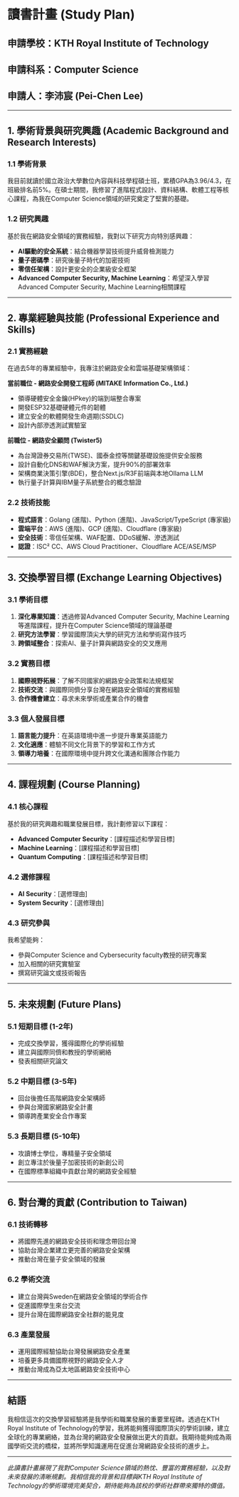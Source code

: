 # 讀書計畫 (Study Plan)

## 申請學校：KTH Royal Institute of Technology
## 申請科系：Computer Science
## 申請人：李沛宸 (Pei-Chen Lee)

---

## 1. 學術背景與研究興趣 (Academic Background and Research Interests)

### 1.1 學術背景
我目前就讀於國立政治大學數位內容與科技學程碩士班，累積GPA為3.96/4.3，在班級排名前5%。在碩士期間，我修習了進階程式設計、資料結構、軟體工程等核心課程，為我在Computer Science領域的研究奠定了堅實的基礎。

### 1.2 研究興趣
基於我在網路安全領域的實務經驗，我對以下研究方向特別感興趣：

- **AI驅動的安全系統**：結合機器學習技術提升威脅檢測能力
- **量子密碼學**：研究後量子時代的加密技術
- **零信任架構**：設計更安全的企業級安全框架
- **Advanced Computer Security, Machine Learning**：希望深入學習Advanced Computer Security, Machine Learning相關課程

---

## 2. 專業經驗與技能 (Professional Experience and Skills)

### 2.1 實務經驗
在過去5年的專業經驗中，我專注於網路安全和雲端基礎架構領域：

**當前職位 - 網路安全開發工程師 (MITAKE Information Co., Ltd.)**
- 領導硬體安全金鑰(HPkey)的端到端整合專案
- 開發ESP32基礎硬體元件的韌體
- 建立安全的軟體開發生命週期(SSDLC)
- 設計內部滲透測試實驗室

**前職位 - 網路安全顧問 (Twister5)**
- 為台灣證券交易所(TWSE)、國泰金控等關鍵基礎設施提供安全服務
- 設計自動化DNS和WAF解決方案，提升90%的部署效率
- 架構商業決策引擎(BDE)，整合Next.js/R3F前端與本地Ollama LLM
- 執行量子計算與IBM量子系統整合的概念驗證

### 2.2 技術技能
- **程式語言**：Golang (進階)、Python (進階)、JavaScript/TypeScript (專家級)
- **雲端平台**：AWS (進階)、GCP (進階)、Cloudflare (專家級)
- **安全技術**：零信任架構、WAF配置、DDoS緩解、滲透測試
- **認證**：ISC² CC、AWS Cloud Practitioner、Cloudflare ACE/ASE/MSP

---

## 3. 交換學習目標 (Exchange Learning Objectives)

### 3.1 學術目標
1. **深化專業知識**：透過修習Advanced Computer Security, Machine Learning等進階課程，提升在Computer Science領域的理論基礎
2. **研究方法學習**：學習國際頂尖大學的研究方法和學術寫作技巧
3. **跨領域整合**：探索AI、量子計算與網路安全的交叉應用

### 3.2 實務目標
1. **國際視野拓展**：了解不同國家的網路安全政策和法規框架
2. **技術交流**：與國際同儕分享台灣在網路安全領域的實務經驗
3. **合作機會建立**：尋求未來學術或產業合作的機會

### 3.3 個人發展目標
1. **語言能力提升**：在英語環境中進一步提升專業英語能力
2. **文化適應**：體驗不同文化背景下的學習和工作方式
3. **領導力培養**：在國際環境中提升跨文化溝通和團隊合作能力

---

## 4. 課程規劃 (Course Planning)

### 4.1 核心課程
基於我的研究興趣和職業發展目標，我計劃修習以下課程：

- **Advanced Computer Security**：[課程描述和學習目標]
- **Machine Learning**：[課程描述和學習目標]
- **Quantum Computing**：[課程描述和學習目標]

### 4.2 選修課程
- **AI Security**：[選修理由]
- **System Security**：[選修理由]

### 4.3 研究參與
我希望能夠：
- 參與Computer Science and Cybersecurity faculty教授的研究專案
- 加入相關的研究實驗室
- 撰寫研究論文或技術報告

---

## 5. 未來規劃 (Future Plans)

### 5.1 短期目標 (1-2年)
- 完成交換學習，獲得國際化的學術經驗
- 建立與國際同儕和教授的學術網絡
- 發表相關研究論文

### 5.2 中期目標 (3-5年)
- 回台後擔任高階網路安全架構師
- 參與台灣國家網路安全計畫
- 領導跨產業安全合作專案

### 5.3 長期目標 (5-10年)
- 攻讀博士學位，專精量子安全領域
- 創立專注於後量子加密技術的新創公司
- 在國際標準組織中貢獻台灣的網路安全經驗

---

## 6. 對台灣的貢獻 (Contribution to Taiwan)

### 6.1 技術轉移
- 將國際先進的網路安全技術和理念帶回台灣
- 協助台灣企業建立更完善的網路安全架構
- 推動台灣在量子安全領域的發展

### 6.2 學術交流
- 建立台灣與Sweden在網路安全領域的學術合作
- 促進國際學生來台交流
- 提升台灣在國際網路安全社群的能見度

### 6.3 產業發展
- 運用國際經驗協助台灣發展網路安全產業
- 培養更多具備國際視野的網路安全人才
- 推動台灣成為亞太地區網路安全技術中心

---

## 結語

我相信這次的交換學習經驗將是我學術和職業發展的重要里程碑。透過在KTH Royal Institute of Technology的學習，我將能夠獲得國際頂尖的學術訓練，建立全球化的專業網絡，並為台灣的網路安全發展做出更大的貢獻。我期待能夠成為兩國學術交流的橋樑，並將所學知識運用在促進台灣網路安全技術的進步上。

---

*此讀書計畫展現了我對Computer Science領域的熱忱、豐富的實務經驗，以及對未來發展的清晰規劃。我相信我的背景和目標與KTH Royal Institute of Technology的學術環境完美契合，期待能夠為該校的學術社群帶來獨特的價值。*

